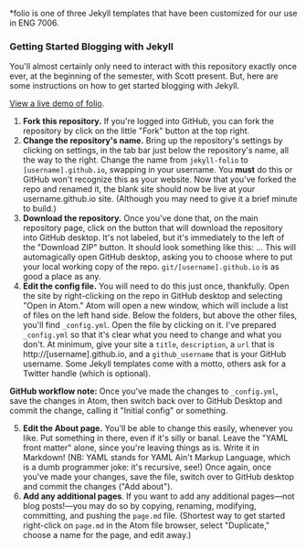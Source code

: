 \*folio is one of three Jekyll templates that have been customized for our use in ENG 7006.

### Getting Started Blogging with Jekyll
You'll almost certainly only need to interact with this repository exactly once ever, at the beginning of the semester, with Scott present. But, here are some instructions on how to get started blogging with Jekyll.

[View a live demo of folio](http://kredati.github.io/jekyll-folio).

1. **Fork this repository.**  If you're logged into GitHub, you can fork the repository by click on the little "Fork" button at the top right.
2. **Change the repository's name.** Bring up the repository's settings by clicking on settings, in the tab bar just below the repository's name, all the way to the right. Change the name from ```jekyll-folio``` to ```[username].github.io```, swapping in your username. You **must** do this or GitHub won't recognize this as your website. Now that you've forked the repo and renamed it, the blank site should now be live at your username.github.io site. (Although you may need to give it a brief minute to build.)
3. **Download the repository.** Once you've done that, on the main repository page, click on the button that will download the repository into GitHub desktop. It's not labeled, but it's immediately to the left of the "Download ZIP" button. It should look something like this: <span class="ocitcon octicon-desktop-download">...</span> This will automagically open GitHub desktop, asking you to choose where to put your local working copy of the repo. ```git/[username].github.io``` is as good a place as any.
4. **Edit the config file.** You will need to do this just once, thankfully. Open the site by right-clicking on the repo in GitHub desktop and selecting "Open in Atom." Atom will open a new window, which will include a list of files on the left hand side. Below the folders, but above the other files, you'll find ```_config.yml```. Open the file by clicking on it. I've prepared ```_config.yml``` so that it's clear what you need to change and what you don't. At minimum, give your site a ```title```, ```description```, a ```url``` that is http://[username].github.io, and a ```github_username``` that is your GitHub username. Some Jekyll templates come with a motto, others ask for a Twitter handle (which is optional).

**GitHub workflow note:** Once you've made the changes to ```_config.yml```, save the changes in Atom, then switch back over to GitHub Desktop and commit the change, calling it "Initial config" or something.

5. **Edit the About page.** You'll be able to change this easily, whenever you like. Put something in there, even if it's silly or banal. Leave the "YAML front matter" alone, since you're leaving things as is. Write it in Markdown! (NB: YAML stands for YAML Ain't Markup Language, which is a dumb programmer joke: it's recursive, see!) Once again, once you've made your changes, save the file, switch over to GitHub desktop and commit the changes ("Add about").
6. **Add any additional pages**. If you want to add any additional pages—not blog posts!—you may do so by copying, renaming, modifying, committing, and pushing the ```page.md``` file. (Shortest way to get started right-click on ```page.md``` in the Atom file browser, select "Duplicate," choose a name for the page, and edit away.)
